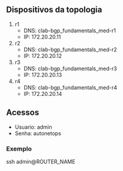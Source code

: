 ## Dispositivos da topologia
 1. r1
    - DNS: clab-bgp_fundamentals_med-r1
    - IP: 172.20.20.11
 2. r2
    - DNS: clab-bgp_fundamentals_med-r2
    - IP: 172.20.20.12
 3. r3
    - DNS: clab-bgp_fundamentals_med-r3
    - IP: 172.20.20.13
 4. r4
    - DNS: clab-bgp_fundamentals_med-r4
    - IP: 172.20.20.14

## Acessos
 
* Usuario:  admin
* Senha:    autonetops

### Exemplo
ssh admin@ROUTER_NAME